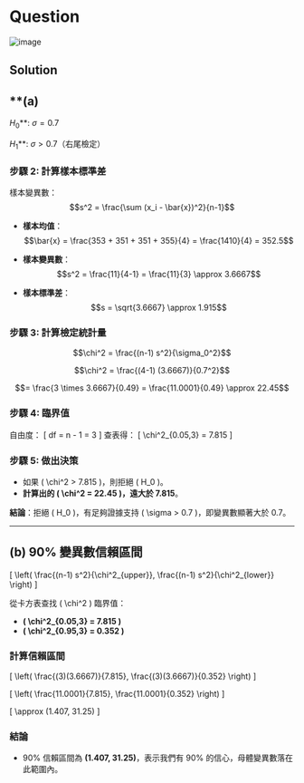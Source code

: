 # Question
![image](https://github.com/user-attachments/assets/e9d772c6-0482-4afe-8ed0-48bcadd77a2f)


## Solution

## **(a)
$H_0$**: $\sigma = 0.7$ 

$H_1$**: $\sigma > 0.7$（右尾檢定）

### **步驟 2: 計算樣本標準差**
樣本變異數：
$$s^2 = \frac{\sum (x_i - \bar{x})^2}{n-1}$$

- **樣本均值**：
$$\bar{x} = \frac{353 + 351 + 351 + 355}{4} = \frac{1410}{4} = 352.5$$

- **樣本變異數**：
$$s^2 = \frac{11}{4-1} = \frac{11}{3} \approx 3.6667$$

- **樣本標準差**：
$$s = \sqrt{3.6667} \approx 1.915$$

### **步驟 3: 計算檢定統計量**
$$\chi^2 = \frac{(n-1) s^2}{\sigma_0^2}$$

$$\chi^2 = \frac{(4-1) (3.6667)}{0.7^2}$$

$$= \frac{3 \times 3.6667}{0.49} = \frac{11.0001}{0.49} \approx 22.45$$

### **步驟 4: 臨界值**
自由度：
\[
df = n - 1 = 3
\]
查表得：
\[
\chi^2_{0.05,3} = 7.815
\]

### **步驟 5: 做出決策**
- 如果 \( \chi^2 > 7.815 \)，則拒絕 \( H_0 \)。
- **計算出的 \( \chi^2 = 22.45 \)，遠大於 7.815**。

**結論**：拒絕 \( H_0 \)，有足夠證據支持 \( \sigma > 0.7 \)，即變異數顯著大於 0.7。

---

## **(b) 90% 變異數信賴區間**
\[
\left( \frac{(n-1) s^2}{\chi^2_{upper}}, \frac{(n-1) s^2}{\chi^2_{lower}} \right)
\]

從卡方表查找 \( \chi^2 \) 臨界值：
- **\( \chi^2_{0.05,3} = 7.815 \)**
- **\( \chi^2_{0.95,3} = 0.352 \)**

### **計算信賴區間**
\[
\left( \frac{(3)(3.6667)}{7.815}, \frac{(3)(3.6667)}{0.352} \right)
\]

\[
\left( \frac{11.0001}{7.815}, \frac{11.0001}{0.352} \right)
\]

\[
\approx (1.407, 31.25)
\]

### **結論**
- 90% 信賴區間為 **(1.407, 31.25)**，表示我們有 90% 的信心，母體變異數落在此範圍內。
